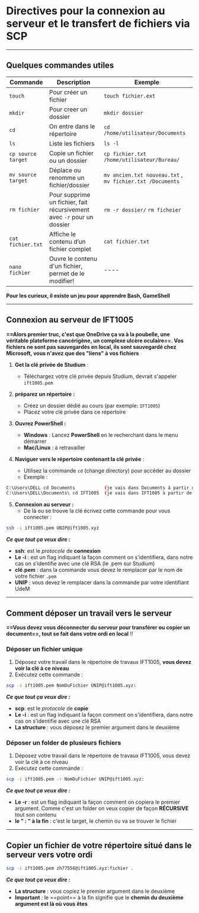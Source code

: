 # **Directives pour la connexion au serveur et le transfert de fichiers via SCP**

---
## Quelques commandes utiles

| **Commande**       | **Description**                                                        | **Exemple**                                                              |
| ------------------ | ---------------------------------------------------------------------- | ------------------------------------------------------------------------ |
| `touch`            | Pour créer un fichier                                                  | `touch fichier.ext`                                                      |
| `mkdir`            | Pour creer un dossier                                                  | `mkdir dossier`                                                          |
| `cd`               | On entre dans le répertoire                                            | `cd /home/utilisateur/Documents`                                         |
| `ls`               | Liste les fichiers                                                     | `ls -l`                                                                  |
| `cp source target` | Copie un fichier ou un dossier                                         | `cp fichier.txt /home/utilisateur/Bureau/`                               |
| `mv source target` | Déplace ou renomme un fichier/dossier                                  | `mv ancien.txt nouveau.txt` ,                `mv fichier.txt /Documents` |
| `rm fichier`       | Pour supprime un fichier, fait récursivement avec `-r` pour un dossier | `rm -r dossier/`                                      `rm ficheier`      |
| `cat fichier.txt`  | Affiche le contenu d’un fichier complet                                | `cat fichier.txt`                                                        |
| ``nano fichier``   | Ouvre le contenu d'un fichier, permet de le modifier!                  | ----                                                                     |

**Pour les curieux, il existe un jeu pour apprendre Bash, GameShell**


<div style="page-break-after: always;"></div>


---
## Connexion au serveur de IFT1005

**==Alors premier truc, c'est que OneDrive ça va à la poubelle, une véritable plateforme cancérigène, un complexe ulcère oculaire==. Vos fichiers ne sont pas sauvegardés en local, ils sont sauvegardé chez Microsoft, vous n'avez que des "liens" à vos fichiers**

1. **Get la clé privée de Studium** :
   - Téléchargez votre clé privée depuis Studium, devrait s'appeler ``ift1005.pem``

2. **préparez un répertoire :**
   - Créez un dossier dédié au cours (par exemple: `IFT1005`)
   - Placez votre clé privée dans ce répertoire

3. **Ouvrez PowerShell :**
   - **Windows** : Lancez **PowerShell** en le recherchant dans le menu démarrer
   - **Mac/Linux** : à retravailler

4. **Naviguer vers le répertoire contenant la clé privée** :
   - Utilisez la commande `cd` (change directory) pour accéder au dossier
   - Exemple :  
```bash
C:\Users\DELL cd Documents           (je vais dans Documents à partir de DELL)
C:\Users\DELL\Documents\ cd IFT1005  (je vais dans IFT1005 à partir de Documents)
```

5. **Connexion au serveur :**
   - De là ou se trouve la clé écrivez cette commande pour vous connecter :
```bash
ssh -i ift1005.pem UNIP@ift1005.xyz
```

***Ce que tout ça veux dire :***
- **ssh**:  est le *protocole* de **connexion**
- **Le -i** : est un flag indiquant la façon comment on s'identifiera, dans notre cas on s'identifie avec une clé RSA (le .pem sur Studium)
- **clé.pem** : dans la commande vous devez le remplacer par le nom de votre fichier `.pem`
- **UNIP** : vous devez le remplacer dans la commande par votre identifiant UdeM


<div style="page-break-after: always;"></div>


---
## Comment déposer un travail vers le serveur

**==Vous devez vous déconnecter du serveur pour transférer ou copier un document==, tout se fait dans votre ordi en local** !!
### Déposer un fichier unique

1) Déposez votre travail dans le répertoire de travaux IFT1005, **vous devez voir la clé à ce niveau** 
2) Exécutez cette commande :
```bash
scp -i ift1005.pem NomDuFichier UNIP@ift1005.xyz:
```

***Ce que tout ça veux dire :***
- **scp**:  est le *protocole* de **copie**
- **Le -i** : est un flag indiquant la façon comment on s'identifiera, dans notre cas on s'identifie avec une clé RSA 
- **La structure** : vous déposez le premier argument dans le deuxième

### Déposer un folder de plusieurs fichiers

1) Déposez votre travail dans le répertoire de travaux IFT1005, vous devez voir la clé à ce niveau 
2) Exécutez cette commande :

```bash
scp -i ift1005.pem -r NomDuFichier UNIP@ift1005.xyz:
```

***Ce que tout ça veux dire :***
- **Le -r** : est un flag indiquant la façon comment on copiera le premier argument. Comme c'est un folder on veux copier de façon **RÉCURSIVE** tout son contenu
- **le " : " à la fin**  : c'est le target, le chemin ou va se trouver le fichier

---
## Copier un fichier de votre répertoire situé dans le serveur vers votre ordi

```bash
scp -i ift1005.pem zh77556@ift1005.xyz:fichier .
```

***Ce que tout ça veux dire :***
- **La structure** : vous copiez le premier argument dans le deuxième
- **Important** : le ==point== à la fin signifie que le **chemin du deuxième argument est là où vous êtes**
